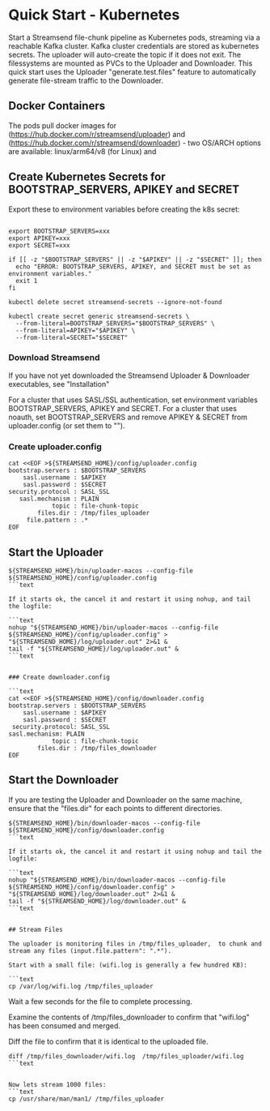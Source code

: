 # Quick Start - Kubernetes

Start a Streamsend file-chunk pipeline as Kubernetes pods, streaming via a reachable Kafka cluster. Kafka cluster credentials are stored as kubernetes secrets. The uploader will auto-create the topic if it does not exit. The filessystems are mounted as PVCs to the Uploader and Downloader. This quick start uses the Uploader "generate.test.files" feature to automatically generate file-stream traffic to the Downloader. 

## Docker Containers
The pods pull docker images for (https://hub.docker.com/r/streamsend/uploader) and (https://hub.docker.com/r/streamsend/downloader) - two OS/ARCH options are available: linux/arm64/v8 (for Linux) and 

## Create Kubernetes Secrets for BOOTSTRAP_SERVERS, APIKEY and SECRET

Export these to environment variables before creating the k8s secret:

```text

export BOOTSTRAP_SERVERS=xxx
export APIKEY=xxx
export SECRET=xxx

if [[ -z "$BOOTSTRAP_SERVERS" || -z "$APIKEY" || -z "$SECRET" ]]; then
  echo "ERROR: BOOTSTRAP_SERVERS, APIKEY, and SECRET must be set as environment variables."
  exit 1
fi

kubectl delete secret streamsend-secrets --ignore-not-found

kubectl create secret generic streamsend-secrets \
  --from-literal=BOOTSTRAP_SERVERS="$BOOTSTRAP_SERVERS" \
  --from-literal=APIKEY="$APIKEY" \
  --from-literal=SECRET="$SECRET"

```



### Download Streamsend 

If you have not yet downloaded the Streamsend Uploader & Downloader executables, see "Installation"

For a cluster that uses SASL/SSL authentication, set environment variables BOOTSTRAP_SERVERS, APIKEY and SECRET.
For a cluster that uses noauth, set BOOTSTRAP_SERVERS and remove APIKEY & SECRET from uploader.config (or set them to "").


### Create uploader.config

```text
cat <<EOF >${STREAMSEND_HOME}/config/uploader.config
bootstrap.servers : $BOOTSTRAP_SERVERS
    sasl.username : $APIKEY
    sasl.password : $SECRET
security.protocol : SASL_SSL
   sasl.mechanism : PLAIN
            topic : file-chunk-topic
        files.dir : /tmp/files_uploader
     file.pattern : .*
EOF
```

## Start the Uploader

```text
${STREAMSEND_HOME}/bin/uploader-macos --config-file ${STREAMSEND_HOME}/config/uploader.config
```text

If it starts ok, the cancel it and restart it using nohup, and tail the logfile:

```text
nohup "${STREAMSEND_HOME}/bin/uploader-macos --config-file ${STREAMSEND_HOME}/config/uploader.config" > "${STREAMSEND_HOME}/log/uploader.out" 2>&1 &
tail -f "${STREAMSEND_HOME}/log/uploader.out" & 
```text


### Create downloader.config

```text
cat <<EOF >${STREAMSEND_HOME}/config/downloader.config
bootstrap.servers : $BOOTSTRAP_SERVERS
    sasl.username : $APIKEY
    sasl.password : $SECRET
 security.protocol: SASL_SSL
sasl.mechanism: PLAIN
            topic : file-chunk-topic
        files.dir : /tmp/files_downloader
EOF
```

## Start the Downloader

If you are testing the Uploader and Downloader on the same machine, ensure that the "files.dir" for each points to different directories.

```text
${STREAMSEND_HOME}/bin/downloader-macos --config-file ${STREAMSEND_HOME}/config/downloader.config
```text

If it starts ok, the cancel it and restart it using nohup and tail the logfile:

```text
nohup "${STREAMSEND_HOME}/bin/downloader-macos --config-file ${STREAMSEND_HOME}/config/downloader.config" > "${STREAMSEND_HOME}/log/downloader.out" 2>&1 &
tail -f "${STREAMSEND_HOME}/log/downloader.out" & 
```text


## Stream Files

The uploader is monitoring files in /tmp/files_uploader,  to chunk and stream any files (input.file.pattern": ".*").

Start with a small file: (wifi.log is generally a few hundred KB):

```text
cp /var/log/wifi.log /tmp/files_uploader
```

Wait a few seconds for the file to complete processing.

Examine the contents of /tmp/files_downloader to confirm that "wifi.log" has been consumed and merged.

Diff the file to confirm that it is identical to the uploaded file.

```text
diff /tmp/files_downloader/wifi.log  /tmp/files_uploader/wifi.log
```text


Now lets stream 1000 files:
```text
cp /usr/share/man/man1/ /tmp/files_uploader
```


```
